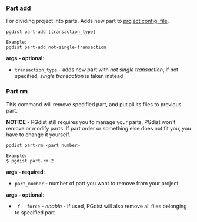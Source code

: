 ### Part add

For dividing project into parts. Adds new part to [project config. file](../../project_files/config.md).

```
pgdist part-add [transaction_type]

Example:
pgdist part-add not-single-transaction
```

**args - optional**:

- `transaction_type` - adds new part with *not single transaction*, if not specified, *single transaction* is taken instead



### Part rm

This command will remove specified part, and put all its files to previous part.  

**NOTICE** - PGdist still requires you to manage your parts, PGdist won´t remove or modify parts. If part order or something else does not fit you, you have to change it yourself.

```
pgdist part-rm <part_number>

Example:
$ pgdist part-rm 2
```

**args - required**:

- `part_number` - number of part you want to remove from your project

**args - optional**:

- `-f` `--force` - *enable* - if used, PGdist will also remove all files belonging to specified part
